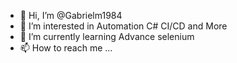 - 👋 Hi, I’m @Gabrielm1984
- 👀 I’m interested in Automation C# CI/CD and More
- 🌱 I’m currently learning Advance selenium 
- 📫 How to reach me ...

<!---
Gabrielm1984/Gabrielm1984 is a ✨ special ✨ repository because its `README.md` (this file) appears on your GitHub profile.
You can click the Preview link to take a look at your changes.
--->

